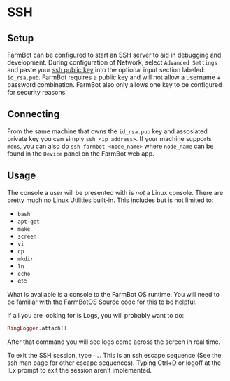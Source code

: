 # SSH

## Setup
FarmBot can be configured to start an SSH server to aid in debugging and development.
During configuration of Network, select `Advanced Settings` and paste your [ssh
public key](https://git-scm.com/book/en/v2/Git-on-the-Server-Generating-Your-SSH-Public-Key) into the
optional input section labeled: `id_rsa.pub`. FarmBot requires a public key and
will not allow a username + password combination. FarmBot also only allows one
key to be configured for security reasons.

## Connecting
From the same machine that owns the `id_rsa.pub` key and assosiated private key
you can simply `ssh <ip address>`. If your machine supports `mdns`, you can also
do `ssh farmbot-<node_name>` where `node_name` can be found in the `Device` panel
on the FarmBot web app.

## Usage
The console a user will be presented with is _not_ a Linux console. There are
pretty much no Linux Utilities built-in. This includes but is not limited to:
* `bash`
* `apt-get`
* `make`
* `screen`
* `vi`
* `cp`
* `mkdir`
* `ln`
* `echo`
* etc

What is available is a console to the FarmBot OS runtime. You will need to be
familiar with the FarmBotOS Source code for this to be helpful.

If all you are looking for is Logs, you will probably want to do:
```elixir
RingLogger.attach()
```

After that command you will see logs come across the screen in real time.

To exit the SSH session, type `~.`.
This is an ssh escape sequence (See the ssh man page for other escape sequences).
Typing Ctrl+D or logoff at the IEx prompt to exit the session aren't implemented.
